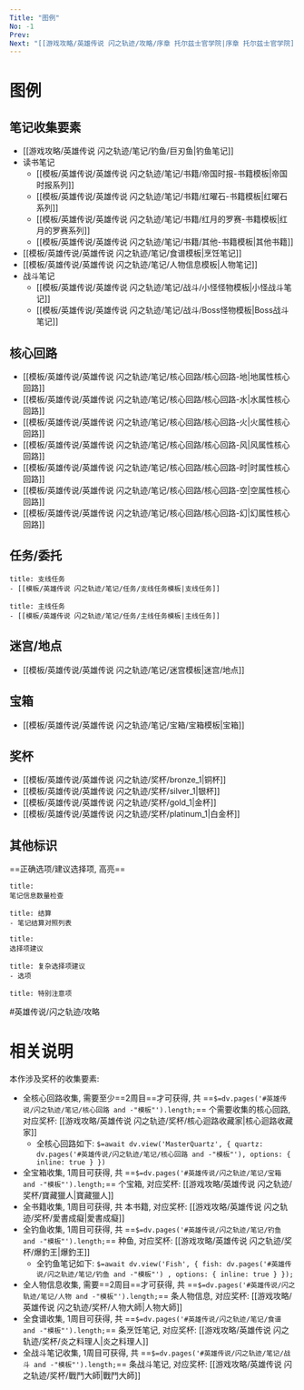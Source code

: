 ```yaml
---
Title: "图例"
No: -1
Prev: 
Next: "[[游戏攻略/英雄传说 闪之轨迹/攻略/序章 托尔兹士官学院|序章 托尔兹士官学院]]"
---
```

# 图例
## 笔记收集要素
- [[游戏攻略/英雄传说 闪之轨迹/笔记/钓鱼/巨刃鱼|钓鱼笔记]]
- 读书笔记
  - [[模板/英雄传说/英雄传说 闪之轨迹/笔记/书籍/帝国时报-书籍模板|帝国时报系列]]
  - [[模板/英雄传说/英雄传说 闪之轨迹/笔记/书籍/红曜石-书籍模板|红曜石系列]]
  - [[模板/英雄传说/英雄传说 闪之轨迹/笔记/书籍/红月的罗赛-书籍模板|红月的罗赛系列]]
  - [[模板/英雄传说/英雄传说 闪之轨迹/笔记/书籍/其他-书籍模板|其他书籍]]
- [[模板/英雄传说/英雄传说 闪之轨迹/笔记/食谱模板|烹饪笔记]]
- [[模板/英雄传说/英雄传说 闪之轨迹/笔记/人物信息模板|人物笔记]]
- 战斗笔记
  - [[模板/英雄传说/英雄传说 闪之轨迹/笔记/战斗/小怪怪物模板|小怪战斗笔记]]
  - [[模板/英雄传说/英雄传说 闪之轨迹/笔记/战斗/Boss怪物模板|Boss战斗笔记]]

## 核心回路
- [[模板/英雄传说/英雄传说 闪之轨迹/笔记/核心回路/核心回路-地|地属性核心回路]]
- [[模板/英雄传说/英雄传说 闪之轨迹/笔记/核心回路/核心回路-水|水属性核心回路]]
- [[模板/英雄传说/英雄传说 闪之轨迹/笔记/核心回路/核心回路-火|火属性核心回路]]
- [[模板/英雄传说/英雄传说 闪之轨迹/笔记/核心回路/核心回路-风|风属性核心回路]]
- [[模板/英雄传说/英雄传说 闪之轨迹/笔记/核心回路/核心回路-时|时属性核心回路]]
- [[模板/英雄传说/英雄传说 闪之轨迹/笔记/核心回路/核心回路-空|空属性核心回路]]
- [[模板/英雄传说/英雄传说 闪之轨迹/笔记/核心回路/核心回路-幻|幻属性核心回路]]

## 任务/委托
```ad-question
title: 支线任务
- [[模板/英雄传说 闪之轨迹/笔记/任务/支线任务模板|支线任务]]
```

```ad-success
title: 主线任务
- [[模板/英雄传说 闪之轨迹/笔记/任务/主线任务模板|主线任务]]
```

## 迷宫/地点
- [[模板/英雄传说/英雄传说 闪之轨迹/笔记/迷宫模板|迷宫/地点]]

## 宝箱
- [[模板/英雄传说/英雄传说 闪之轨迹/笔记/宝箱/宝箱模板|宝箱]]

## 奖杯
- [[模板/英雄传说/英雄传说 闪之轨迹/奖杯/bronze_1|铜杯]]
- [[模板/英雄传说/英雄传说 闪之轨迹/奖杯/silver_1|银杯]]
- [[模板/英雄传说/英雄传说 闪之轨迹/奖杯/gold_1|金杯]]
- [[模板/英雄传说/英雄传说 闪之轨迹/奖杯/platinum_1|白金杯]]

## 其他标识
==正确选项/建议选择项, 高亮==
```ad-info
title: 
笔记信息数量检查
```
```ad-info
title: 结算
- 笔记结算对照列表
```
```ad-tip
title: 
选择项建议
```
```ad-tip
title: 复杂选择项建议
- 选项
```
```ad-warning
title: 特别注意项
```

#英雄传说/闪之轨迹/攻略 
# 相关说明
本作涉及奖杯的收集要素:
- 全核心回路收集, 需要至少==2周目==才可获得, 共 ==`$=dv.pages('#英雄传说/闪之轨迹/笔记/核心回路 and -"模板"').length;`== 个需要收集的核心回路, 对应奖杯: [[游戏攻略/英雄传说 闪之轨迹/奖杯/核心迴路收藏家|核心迴路收藏家]]
  - 全核心回路如下: `$=await dv.view('MasterQuartz', { quartz: dv.pages('#英雄传说/闪之轨迹/笔记/核心回路 and -"模板"'), options: { inline: true } })`
- 全宝箱收集, 1周目可获得, 共 ==`$=dv.pages('#英雄传说/闪之轨迹/笔记/宝箱 and -"模板"').length;`== 个宝箱, 对应奖杯:  [[游戏攻略/英雄传说 闪之轨迹/奖杯/寶藏獵人|寶藏獵人]]
- 全书籍收集, 1周目可获得, 共  本书籍, 对应奖杯: [[游戏攻略/英雄传说 闪之轨迹/奖杯/愛書成癡|愛書成癡]]
- 全钓鱼收集, 1周目可获得, 共 ==`$=dv.pages('#英雄传说/闪之轨迹/笔记/钓鱼 and -"模板"').length;`== 种鱼, 对应奖杯:  [[游戏攻略/英雄传说 闪之轨迹/奖杯/爆釣王|爆釣王]]
  - 全钓鱼笔记如下: `$=await dv.view('Fish', { fish: dv.pages('#英雄传说/闪之轨迹/笔记/钓鱼 and -"模板"') , options: { inline: true } });`
- 全人物信息收集, 需要==2周目==才可获得, 共 ==`$=dv.pages('#英雄传说/闪之轨迹/笔记/人物 and -"模板"').length;`== 条人物信息, 对应奖杯:  [[游戏攻略/英雄传说 闪之轨迹/奖杯/人物大師|人物大師]]
- 全食谱收集, 1周目可获得, 共  ==`$=dv.pages('#英雄传说/闪之轨迹/笔记/食谱 and -"模板"').length;`==  条烹饪笔记, 对应奖杯: [[游戏攻略/英雄传说 闪之轨迹/奖杯/炎之料理人|炎之料理人]]
- 全战斗笔记收集, 1周目可获得, 共  ==`$=dv.pages('#英雄传说/闪之轨迹/笔记/战斗 and -"模板"').length;`==  条战斗笔记, 对应奖杯: [[游戏攻略/英雄传说 闪之轨迹/奖杯/戰鬥大師|戰鬥大師]]